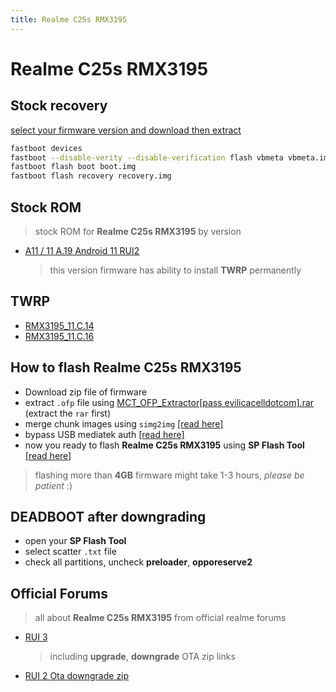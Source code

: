 ```yaml
---
title: Realme C25s RMX3195
---
```


# Realme C25s RMX3195

## Stock recovery

[select your firmware version and download then extract](https://drive.google.com/drive/folders/190xREcWNzmEY1ZShuaaNRcWE1tpPPJ40)

```bash
fastboot devices
fastboot --disable-verity --disable-verification flash vbmeta vbmeta.img
fastboot flash boot boot.img
fastboot flash recovery recovery.img
```

## Stock ROM

> stock ROM for **Realme C25s RMX3195** by version

- [A11 / 11 A.19 Android 11 RUI2](http://rms01.realme.net/SW/realme%20service/realme%20C25s/2167A/RMX3195export_11_A.19_2022030814430000.zip)
  > this version firmware has ability to install **TWRP** permanently

## TWRP

- [RMX3195_11.C.14](./twrp/C.14/readme.md)
- [RMX3195_11.C.16](./twrp/C.16/readme.md)

## How to flash Realme C25s RMX3195

- Download zip file of firmware
- extract `.ofp` file using [MCT_OFP_Extractor[pass evilicacelldotcom].rar](https://github.com/dimaslanjaka/android-engineer/raw/master/MCT_OFP_Extractor%5Bpass%20evilicacelldotcom%5D.rar) (extract the `rar` first)
- merge chunk images using `simg2img` [[read here]](../simg2img_win/readme.md)
- bypass USB mediatek auth [[read here]](../mtk-bypass-auth-troubleshoot.md)
- now you ready to flash **Realme C25s RMX3195** using **SP Flash Tool** [[read here]](../SP-Flash-Tools.md)

> flashing more than **4GB** firmware might take 1-3 hours, _please be patient_ :)

## DEADBOOT after downgrading

- open your **SP Flash Tool**
- select scatter `.txt` file
- check all partitions, uncheck **preloader**, **opporeserve2**

## Official Forums

> all about **Realme C25s RMX3195** from official realme forums

- [RUI 3](https://c.realme.com/in/post-details/1525087214281764864)
  > including **upgrade**, **downgrade** OTA zip links
- [RUI 2 Ota downgrade zip](https://download.c.realme.com/flash/Rollbackpack/realme_C25s/oplus_ota_downgrade.zip)